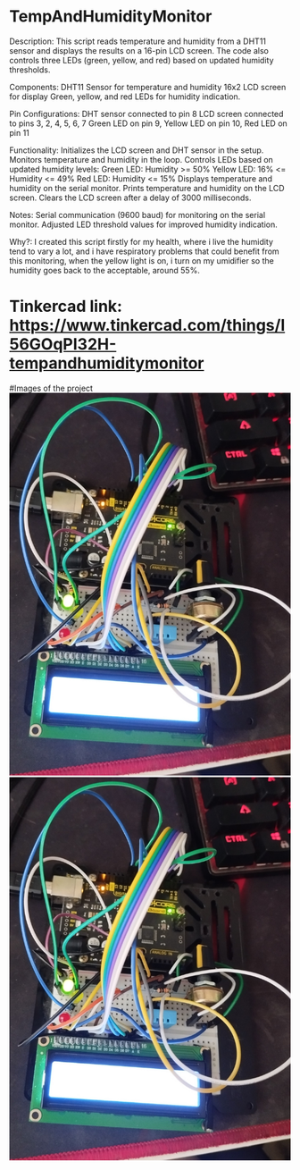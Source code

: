 # TempAndHumidityMonitor
Description:
This script reads temperature and humidity from a DHT11 sensor and displays the results on a 16-pin LCD screen. The code also controls three LEDs (green, yellow, and red) based on updated humidity thresholds.

Components:
DHT11 Sensor for temperature and humidity
16x2 LCD screen for display
Green, yellow, and red LEDs for humidity indication.

Pin Configurations:
DHT sensor connected to pin 8
LCD screen connected to pins 3, 2, 4, 5, 6, 7
Green LED on pin 9, Yellow LED on pin 10, Red LED on pin 11

Functionality:
Initializes the LCD screen and DHT sensor in the setup.
Monitors temperature and humidity in the loop.
Controls LEDs based on updated humidity levels:
Green LED: Humidity >= 50%
Yellow LED: 16% <= Humidity <= 49%
Red LED: Humidity <= 15%
Displays temperature and humidity on the serial monitor.
Prints temperature and humidity on the LCD screen.
Clears the LCD screen after a delay of 3000 milliseconds.

Notes:
Serial communication (9600 baud) for monitoring on the serial monitor.
Adjusted LED threshold values for improved humidity indication.

Why?:
I created this script firstly for my health, where i live the humidity tend to vary a lot, and i have respiratory problems that could benefit from this monitoring, when the yellow light is on, i turn on my umidifier so the humidity goes back to the acceptable, around 55%.

# Tinkercad link: https://www.tinkercad.com/things/l56GOqPI32H-tempandhumiditymonitor

#Images of the project
![Image 1](Images/IMG_20240120_174706.jpg)
![Image 2](Images/IMG_20240120_174706.jpg)
